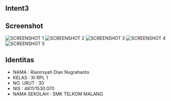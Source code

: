 ## Intent3

## Screenshot
![SCREENSHOT 1](https://s10.postimg.org/qf97xc2l5/Screenshot_2016_10_07_20_08_36.jpg)
![SCREENSHOT 2](https://s14.postimg.org/t6uacp4ep/Screenshot_2016_10_07_20_09_02.jpg)
![SCREENSHOT 3](https://s10.postimg.org/6bdnli4qx/Screenshot_2016_10_07_20_09_28.jpg)
![SCREENSHOT 4](https://s17.postimg.org/58gqa2233/Screenshot_2016_10_07_20_09_53.jpg)
![SCREENSHOT 5](https://s17.postimg.org/4hobvbbvz/Screenshot_2016_10_07_20_10_12.jpg)

## Identitas
- NAMA : Rianirsyah Dian Nugrahanto
- KELAS : XI RPL 1
- NO. URUT : 30
- NIS : 4811/1530.070
- NAMA SEKOLAH : SMK TELKOM MALANG
